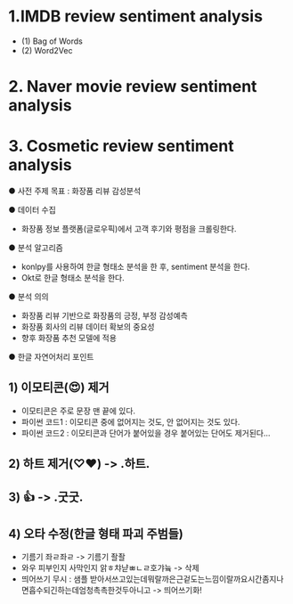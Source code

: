 
# 1.IMDB review sentiment analysis
  - (1) Bag of Words
  - (2) Word2Vec

# 2. Naver movie review sentiment analysis

# 3. Cosmetic review sentiment analysis

● 사전 주제 목표 : 화장품 리뷰 감성분석

● 데이터 수집
- 화장품 정보 플랫폼(글로우픽)에서 고객 후기와 평점을 크롤링한다.

● 분석 알고리즘
- konlpy를 사용하여 한글 형태소 분석을 한 후, sentiment 분석을 한다.
- Okt로 한글 형태소 분석을 한다.

● 분석 의의
- 화장품 리뷰 기반으로 화장품의 긍정, 부정 감성예측
- 화장품 회사의 리뷰 데이터 확보의 중요성
- 향후 화장품 추천 모델에 적용

● 한글 자연어처리 포인트

## 1) 이모티콘(😍) 제거
  - 이모티콘은 주로 문장 맨 끝에 있다.
  - 파이썬 코드1 : 이모티콘 중에 없어지는 것도, 안 없어지는 것도 있다.
  - 파이썬 코드2 : 이모티콘과 단어가 붙어있을 경우 붙어있는 단어도 제거된다…
## 2) 하트 제거(♡♥)   ->   .하트.
## 3) 👍 ->   .굿굿.
## 4) 오타 수정(한글 형태 파괴 주범들)
  - 기름기 좌ㄹ좌ㄹ -> 기름기 좔좔
  - 와우 피부인지 사막인지 앍ㅎ챠냗ㅃㄴㄹ호갸늌 -> 삭제
  - 띄어쓰기 무시 : 샘플 받아서쓰고있는데뭐랄까은근겉도는느낌이랄까요시간좀지나면흡수되긴하는데엄청촉촉한것두아니고  -> 띄어쓰기화!

